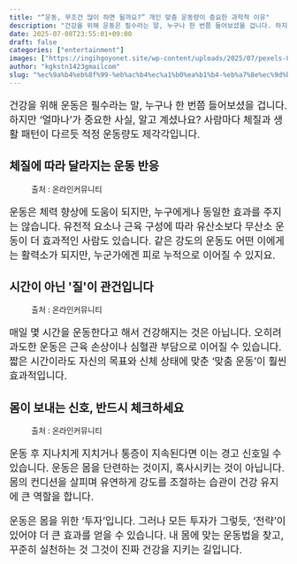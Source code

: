 ```yaml
---
title: "“운동, 무조건 많이 하면 될까요?” 개인 맞춤 운동량이 중요한 과학적 이유"
description: "건강을 위해 운동은 필수라는 말, 누구나 한 번쯤 들어보셨을 겁니다. 하지만 ‘얼마나’가 중요한 사실, 알고 계셨나요? 사람마다 체질과 생활 패턴이 다르듯 적정 운동량도 제각각입니다."
date: 2025-07-08T23:55:01+09:00
draft: false
categories: ["entertainment"]
images: ["https://ingihgoyonet.site/wp-content/uploads/2025/07/pexels-823sl-2294361-1024x683.jpg", "https://ingihgoyonet.site/wp-content/uploads/2025/07/pexels-mastercowley-1199590-1-1024x683.jpg", "https://ingihgoyonet.site/wp-content/uploads/2025/07/pexels-frank-cone-140140-2291874-1024x576.jpg"]
author: "kgkstn1423gmailcom"
slug: "%ec%9a%b4%eb%8f%99-%eb%ac%b4%ec%a1%b0%ea%b1%b4-%eb%a7%8e%ec%9d%b4-%ed%95%98%eb%a9%b4-%eb%90%a0%ea%b9%8c%ec%9a%94-%ea%b0%9c%ec%9d%b8-%eb%a7%9e%ec%b6%a4-%ec%9a%b4%eb%8f%99%eb%9f%89"
---
```


<p style="font-size:18px">건강을 위해 운동은 필수라는 말, 누구나 한 번쯤 들어보셨을 겁니다. 하지만 ‘얼마나’가 중요한 사실, 알고 계셨나요? 사람마다 체질과 생활 패턴이 다르듯 적정 운동량도 제각각입니다.</p> <h2 >체질에 따라 달라지는 운동 반응</h2> <figure ><img src="https://ingihgoyonet.site/wp-content/uploads/2025/07/pexels-823sl-2294361-1024x683.jpg" alt="" style="aspect-ratio:16/9;object-fit:cover"/><figcaption >출처 : 온라인커뮤니티</figcaption></figure> <p style="font-size:18px">운동은 체력 향상에 도움이 되지만, 누구에게나 동일한 효과를 주지는 않습니다. 유전적 요소나 근육 구성에 따라 유산소보다 무산소 운동이 더 효과적인 사람도 있습니다. 같은 강도의 운동도 어떤 이에게는 활력소가 되지만, 누군가에겐 피로 누적으로 이어질 수 있지요.</p> <h2 >시간이 아닌 '질'이 관건입니다</h2> <figure ><img src="https://ingihgoyonet.site/wp-content/uploads/2025/07/pexels-mastercowley-1199590-1-1024x683.jpg" alt="" style="aspect-ratio:16/9;object-fit:cover"/><figcaption >출처 : 온라인커뮤니티</figcaption></figure> <p style="font-size:18px">매일 몇 시간을 운동한다고 해서 건강해지는 것은 아닙니다. 오히려 과도한 운동은 근육 손상이나 심혈관 부담으로 이어질 수 있습니다. 짧은 시간이라도 자신의 목표와 신체 상태에 맞춘 ‘맞춤 운동’이 훨씬 효과적입니다.</p> <h2 >몸이 보내는 신호, 반드시 체크하세요</h2> <figure ><img src="https://ingihgoyonet.site/wp-content/uploads/2025/07/pexels-frank-cone-140140-2291874-1024x576.jpg" alt="" style="aspect-ratio:16/9;object-fit:cover"/><figcaption >출처 : 온라인커뮤니티</figcaption></figure> <p style="font-size:18px">운동 후 지나치게 지치거나 통증이 지속된다면 이는 경고 신호일 수 있습니다. 운동은 몸을 단련하는 것이지, 혹사시키는 것이 아닙니다. 몸의 컨디션을 살피며 유연하게 강도를 조절하는 습관이 건강 유지에 큰 역할을 합니다.</p> <p style="font-size:18px">운동은 몸을 위한 ‘투자’입니다. 그러나 모든 투자가 그렇듯, ‘전략’이 있어야 더 큰 효과를 얻을 수 있습니다. 내 몸에 맞는 운동법을 찾고, 꾸준히 실천하는 것 그것이 진짜 건강을 지키는 길입니다.</p>